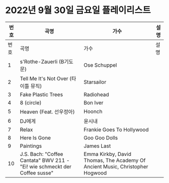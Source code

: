 # 2022년 9월 30일 금요일 플레이리스트

| 번호 | 곡명 | 가수 | 설명 |
|------|------|------|------|
| 번호 | 곡명 | 가수 | 설명 |
| 1 | s'Rothe-Zauerli (B기도문) | Ose Schuppel |  |
| 2 | Tell Me It's Not Over (타이틀 뮤직) | Starsailor |  |
| 3 | Fake Plastic Trees | Radiohead |  |
| 4 | 8 (circle) | Bon Iver |  |
| 5 | Heaven (Feat. 선우정아) | Hoonch |  |
| 6 | DJ에게 | 윤시내 |  |
| 7 | Relax | Frankie Goes To Hollywood |  |
| 8 | Here Is Gone | Goo Goo Dolls |  |
| 9 | Paintings | James Last |  |
| 10 | J.S. Bach: "Coffee Cantata" BWV 211 - "Ei! wie schmeckt der Coffee susse" | Emma Kirkby, David Thomas, The Academy Of Ancient Music, Christopher Hogwood |  |
